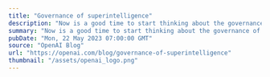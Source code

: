 ```yaml
---
title: "Governance of superintelligence"
description: "Now is a good time to start thinking about the governance of superintelligence—future AI systems dramatically more capable than even AGI."
summary: "Now is a good time to start thinking about the governance of superintelligence—future AI systems dramatically more capable than even AGI."
pubDate: "Mon, 22 May 2023 07:00:00 GMT"
source: "OpenAI Blog"
url: "https://openai.com/blog/governance-of-superintelligence"
thumbnail: "/assets/openai_logo.png"
---
```



